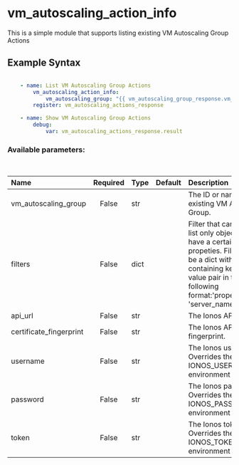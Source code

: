 # vm_autoscaling_action_info

This is a simple module that supports listing existing VM Autoscaling Group Actions

## Example Syntax


```yaml

    - name: List VM Autoscaling Group Actions
        vm_autoscaling_action_info:
            vm_autoscaling_group: "{{ vm_autoscaling_group_response.vm_autoscaling_group.id }}"
        register: vm_autoscaling_actions_response

    - name: Show VM Autoscaling Group Actions
        debug:
            var: vm_autoscaling_actions_response.result

```
### Available parameters:
&nbsp;

| Name | Required | Type | Default | Description |
| :--- | :---: | :--- | :--- | :--- |
| vm_autoscaling_group | False | str |  | The ID or name of an existing VM Autoscaling Group. |
| filters | False | dict |  | Filter that can be used to list only objects which have a certain set of propeties. Filters should be a dict with a key containing keys and value pair in the following format:'properties.name': 'server_name' |
| api_url | False | str |  | The Ionos API base URL. |
| certificate_fingerprint | False | str |  | The Ionos API certificate fingerprint. |
| username | False | str |  | The Ionos username. Overrides the IONOS_USERNAME environment variable. |
| password | False | str |  | The Ionos password. Overrides the IONOS_PASSWORD environment variable. |
| token | False | str |  | The Ionos token. Overrides the IONOS_TOKEN environment variable. |
